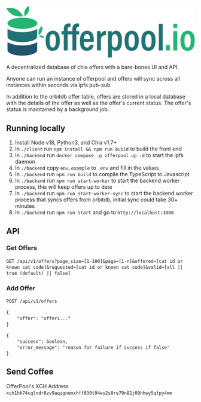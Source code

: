 ![offerpool](/client/public//images//logo.svg) 

A decentralized database of chia offers with a bare-bones UI and API.

Anyone can run an instance of offerpool and offers will sync across all instances within seconds via ipfs pub-sub.

In addition to the orbitdb offer table, offers are stored in a local database with the details of the offer as well as the offer's current status. The offer's status is maintained by a background job.

## Running locally
1. Install Node v18, Python3, and Chia v1.7+
1. In `./client` run `npm install && npm run build` to build the front end
1. In `./backend` run `docker compose -p offerpool up -d` to start the ipfs daemon
1. In `./backend` copy `env.example` to `.env` and fill in the values
1. In `./backend` run `npm run build` to compile the TypeScript to Javascript
1. In `./backend` run `npm run start-worker` to start the backend worker process, this will keep offers up to date
1. In `./backend` run `npm run start-worker-sync` to start the backend worker process that syncs offers from orbitdb, initial sync could take 30+ minutes
1. In `./backend` run `npm run start` and go to `http://localhost:3000`

## API
### Get Offers
```
GET /api/v1/offers?page_size=[1-100]&page=[1-n]&offered=[cat id or known cat code]&requested=[cat id or known cat code]&valid=[all || true (default) || false]
```

### Add Offer
```
POST /api/v1/offers 
```
```
{
    "offer": "offer1..."
}
```
```
{
    "success": boolean,
    "error_message": "reason for failure if success if false"
}
```

## Send Coffee
OfferPool's XCH Address `xch1hk74cqlndr8zv9aqzgnemxhff830t94wu2s0re79n82j09hhwy5qfpy4mm`